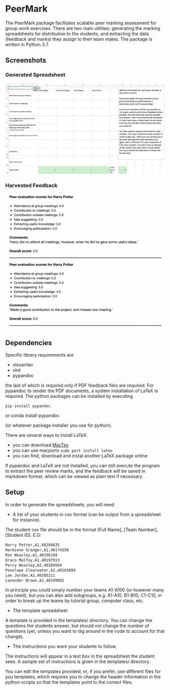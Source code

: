 PeerMark
========

The PeerMark package facilitates scalable peer marking assessment for group work
exercises. There are two main utilities: generating the marking spreadsheets for
distribution to the students, and extracting the data (feedback and marks) they
assign to their team mates. The package is written in Python 3.7.

Screenshots
-----------

### Generated Spreadsheet
![Generated Spreadsheet](screenshots/generated_spreadsheet.png)

### Harvested Feedback
![Harvested Feedback](screenshots/harvested_feedback.png)

Dependencies
------------

Specific library requirements are

* xlsxwriter
* xlrd
* pypandoc

the last of which is required only if PDF feedback files are required. For
pypandoc to render the PDF documents, a system installation of LaTeX is
required. The python packages can be installed by executing 

    pip install pypandoc

or
    conda install pypandoc

(or whatever package installer you use for python).

There are several ways to install LaTeX.

* you can download [MacTex](http://www.tug.org/mactex/downloading.html) 
* you can use macports `sudo port install latex`
* you can find, download and instal another LaTeX package online

If pypandoc and LaTeX are not installed, you can still execute the program to
extract the peer review marks, and the feedback will be saved in markdown
format, which can be viewed as plain text if necessary. 

Setup
---------

In order to generate the spreadsheets, you will need

* A list of your students in csv format (can be output from a spreadsheet for
   instance).

The student csv file should be in the format [Full Name], [Team Number],
[Student ID]. E.G:

    Harry Potter,A1,40204635
    Hermione Granger,A1,40174358
    Ron Weasley,A1,40196189
    Draco Malfoy,A1,40197913
    Percy Weasley,A2,40204564
    Penelope Clearwater,A2,40203899
    Lee Jordan,A2,40205211
    Lavender Brown,A2,40199802

In principle you could simply number your teams A1-A100 (or however many you
need), but you can also add subgroups, e.g. A1-A10, B1-B10, C1-C10, in order to
break up the teams by tutorial group, computer class, etc.

* The template spreadsheet

A template is provided in the templates/ directory. You can change the questions
the students answer, but should not change the number of questions (yet, unless you
want to dig around in the code to account for that change). 

* The instructions you want your students to follow. 

The instructions will appear in a text box in the spreadsheet the student sees.
A sample set of instructions is given in the templates/ directory. 

You can edit the templates provided, or, if you prefer, use different files for
you templates, which requires you to change the header information in the python
scripts so that the templates point to the correct files. 

